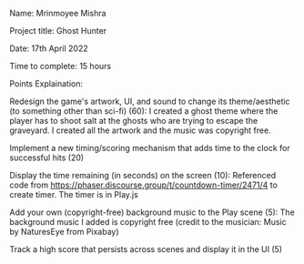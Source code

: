 Name: Mrinmoyee Mishra

Project title: Ghost Hunter

Date: 17th April 2022

Time to complete: 15 hours

Points Explaination:

Redesign the game's artwork, UI, and sound to change its theme/aesthetic (to something other than sci-fi) (60):
I created a ghost theme where the player has to shoot salt at the ghosts who are trying to escape the graveyard.
I created all the artwork and the music was copyright free.

Implement a new timing/scoring mechanism that adds time to the clock for successful hits (20)

Display the time remaining (in seconds) on the screen (10):
Referenced code from https://phaser.discourse.group/t/countdown-timer/2471/4 to create timer. The timer is in Play.js

Add your own (copyright-free) background music to the Play scene (5):
The background music I added is copyright free (credit to the musician: Music by NaturesEye from Pixabay)

Track a high score that persists across scenes and display it in the UI (5)

